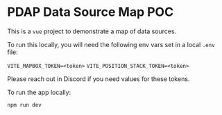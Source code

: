 # PDAP Data Source Map POC

This is a `vue` project to demonstrate a map of data sources.

To run this locally, you will need the following env vars set in a local `.env` file:

`VITE_MAPBOX_TOKEN=<token>`
`VITE_POSITION_STACK_TOKEN=<token>`

Please reach out in Discord if you need values for these tokens.

To run the app locally:

```
npm run dev
```
